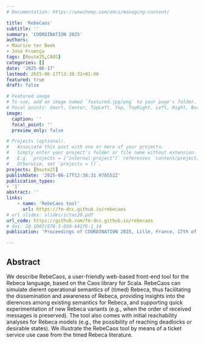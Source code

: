 ```yaml
---
# Documentation: https://wowchemy.com/docs/managing-content/

title: 'RebeCaos'
subtitle: ''
summary: 'COORDINATION 2025'
authors:
- Maurice ter Beek
- José Proença
tags: [Route25,CAOS]
categories: []
date: '2025-06-17'
lastmod: 2025-06-17T13:38:32+01:00
featured: true
draft: false

# Featured image
# To use, add an image named `featured.jpg/png` to your page's folder.
# Focal points: Smart, Center, TopLeft, Top, TopRight, Left, Right, BottomLeft, Bottom, BottomRight.
image:
  caption: ''
  focal_point: ''
  preview_only: false

# Projects (optional).
#   Associate this post with one or more of your projects.
#   Simply enter your project's folder or file name without extension.
#   E.g. `projects = ["internal-project"]` references `content/project/deep-learning/index.md`.
#   Otherwise, set `projects = []`.
projects: [Route25]
publishDate: '2025-06-17T12:38:31.978552Z'
publication_types:
- '1'
abstract: ''
links:
    - name: 'RebeCaos tool' 
      url: https://fm-dcc.github.io/rebecaos
# url_slides: slides/ictac20.pdf
url_code: https://github.com/fm-dcc.github.io/rebecaos
# doi: 10.1007/978-3-030-64276-1_14
publication: 'Proceedings of COORDINATION 2025, Lille, France, 17th of June 2025'

---
```


## Abstract

We describe RebeCaos, a user-friendly web-based front-end tool for the Rebeca language, based on the Caos library for Scala. RebeCaos can simulate dierent operational semantics of (timed) Rebeca, thus
facilitating the dissemination and awareness of Rebeca, providing insights
into the dierences among existing semantics for Rebeca, and supporting
quick experimentation of new Rebeca variants (e.g., when the order of
received messages is preserved). The tool also comes with initial reachability analyses for Rebeca models (e.g., the possibility of reaching deadlocks or desirable states). We illustrate the RebeCaos tool by means of a
ticket service use case from the timed Rebeca literature.
